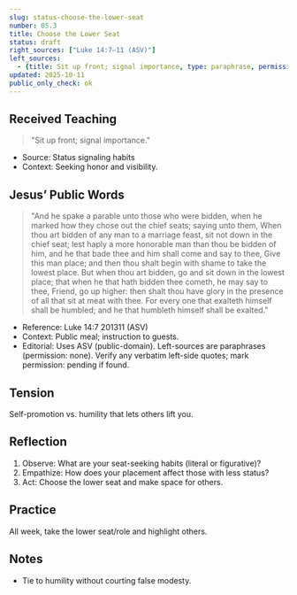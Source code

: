 ```yaml
---
slug: status-choose-the-lower-seat
number: 05.3
title: Choose the Lower Seat
status: draft
right_sources: ["Luke 14:7–11 (ASV)"]
left_sources:
  - {title: Sit up front; signal importance, type: paraphrase, permission: none}
updated: 2025-10-11
public_only_check: ok
---
```


## Received Teaching
> "Sit up front; signal importance."
- Source: Status signaling habits
- Context: Seeking honor and visibility.

## Jesus’ Public Words
> "And he spake a parable unto those who were bidden, when he marked how they chose out the chief seats; saying unto them, When thou art bidden of any man to a marriage feast, sit not down in the chief seat; lest haply a more honorable man than thou be bidden of him, and he that bade thee and him shall come and say to thee, Give this man place; and then thou shalt begin with shame to take the lowest place. But when thou art bidden, go and sit down in the lowest place; that when he that hath bidden thee cometh, he may say to thee, Friend, go up higher: then shalt thou have glory in the presence of all that sit at meat with thee. For every one that exalteth himself shall be humbled; and he that humbleth himself shall be exalted."
- Reference: Luke 14:7
201311 (ASV)
- Context: Public meal; instruction to guests.
- Editorial: Uses ASV (public-domain). Left-sources are paraphrases (permission: none). Verify any verbatim left-side quotes; mark permission: pending if found.

## Tension
Self-promotion vs. humility that lets others lift you.

## Reflection
1. Observe: What are your seat-seeking habits (literal or figurative)?
2. Empathize: How does your placement affect those with less status?
3. Act: Choose the lower seat and make space for others.

## Practice
All week, take the lower seat/role and highlight others.

## Notes
- Tie to humility without courting false modesty.